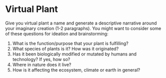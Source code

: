 # Virtual Plant

Give you virtual plant a name and generate a descriptive narrative around your imaginary creation (1-2 paragraphs). You might want to consider some of these questions for ideation and brainstorming:

1. What is the function/purpose that your plant is fulfilling?
2. What species of plants is it? How was it originated?
3. Has it been biologically modified or mutated by humans and technology? If yes, how so?
4. Where in nature does it live?
5. How is it affecting the ecosystem, climate or earth in general?
